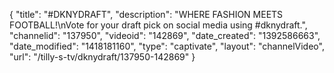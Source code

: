 {
    "title": "#DKNYDRAFT",
    "description": "WHERE FASHION MEETS FOOTBALL!\nVote for your draft pick on social media using #dknydraft.",
    "channelid": "137950",
    "videoid": "142869",
    "date_created": "1392586663",
    "date_modified": "1418181160",
    "type": "captivate",
    "layout": "channelVideo",
    "url": "\/tilly-s-tv\/dknydraft\/137950-142869"
}
